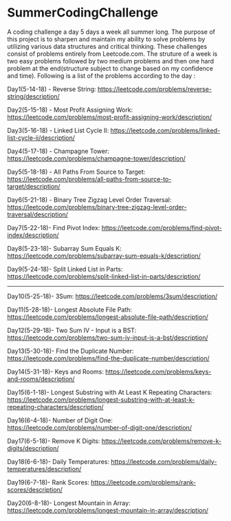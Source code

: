 # SummerCodingChallenge
A coding challenge a day 5 days a week all summer long. The purpose of this project is to sharpen and maintain my ability to solve problems by utilizing various data structures and critical thinking. These challenges consist of problems entirely from Leetcode.com. The struture of a week is two easy problems followed by two medium problems and then one hard problem at the end(structure subject to change based on my confidence and time). Following is a list of the problems according to the day :

Day1(5-14-18) - Reverse String: https://leetcode.com/problems/reverse-string/description/

Day2(5-15-18) - Most Profit Assigning Work: https://leetcode.com/problems/most-profit-assigning-work/description/

Day3(5-16-18) - Linked List Cycle II: https://leetcode.com/problems/linked-list-cycle-ii/description/

Day4(5-17-18) - Champagne Tower: https://leetcode.com/problems/champagne-tower/description/

Day5(5-18-18) - All Paths From Source to Target: https://leetcode.com/problems/all-paths-from-source-to-target/description/

Day6(5-21-18) - Binary Tree Zigzag Level Order Traversal: https://leetcode.com/problems/binary-tree-zigzag-level-order-traversal/description/

Day7(5-22-18)- Find Pivot Index: https://leetcode.com/problems/find-pivot-index/description/

Day8(5-23-18)- Subarray Sum Equals K: https://leetcode.com/problems/subarray-sum-equals-k/description/

Day9(5-24-18)- Split Linked List in Parts: https://leetcode.com/problems/split-linked-list-in-parts/description/



--------------------------------------------------------------------------------------------------------------

Day10(5-25-18)- 3Sum: https://leetcode.com/problems/3sum/description/

Day11(5-28-18)- Longest Absolute File Path: https://leetcode.com/problems/longest-absolute-file-path/description/

Day12(5-29-18)- Two Sum IV - Input is a BST: https://leetcode.com/problems/two-sum-iv-input-is-a-bst/description/

Day13(5-30-18)- Find the Duplicate Number: https://leetcode.com/problems/find-the-duplicate-number/description/

Day14(5-31-18)- Keys and Rooms: https://leetcode.com/problems/keys-and-rooms/description/

Day15(6-1-18)- Longest Substring with At Least K Repeating Characters: https://leetcode.com/problems/longest-substring-with-at-least-k-repeating-characters/description/

Day16(6-4-18)- Number of Digit One: https://leetcode.com/problems/number-of-digit-one/description/

Day17(6-5-18)- Remove K Digits: https://leetcode.com/problems/remove-k-digits/description/

Day18(6-6-18)- Daily Temperatures: https://leetcode.com/problems/daily-temperatures/description/

Day19(6-7-18)- Rank Scores: https://leetcode.com/problems/rank-scores/description/

Day20(6-8-18)- Longest Mountain in Array: https://leetcode.com/problems/longest-mountain-in-array/description/



